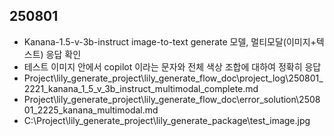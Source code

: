 ## 250801
- Kanana-1.5-v-3b-instruct image-to-text generate 모델, 멀티모달(이미지+텍스트) 응답 확인
- 테스트 이미지 안에서 copilot 이라는 문자와 전체 색상 조합에 대하여 정확히 응답
- Project\lily_generate_project\lily_generate_flow_doc\project_log\250801_2221_kanana_1_5_v_3b_instruct_multimodal_complete.md
- Project\lily_generate_project\lily_generate_flow_doc\error_solution\250801_2225_kanana_multimodal.md
- C:\Project\lily_generate_project\lily_generate_package\test_image.jpg